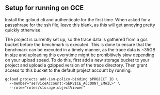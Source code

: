 ## Setup for running on GCE

Install the gcloud cli and authenticate for the first time. When asked for a passphrase for the ssh file, leave this blank, as this will get annoying pretty quickly otherwise.

The project is currently set up, so the trace data is gathered from a gcs bucket before the benchmark is executed.
This is done to ensure that the benchmark can be executed in a timely manner, as the trace data is ~35GB in size and uploading this everytime might be prohibitively slow depending on your upload speed.
To do this, first add a new storage bucket to your project and upload a gzipped version of the trace directory. Then grant access to this bucket to 
the default project account by running:

```shell
gcloud projects add-iam-policy-binding $PROJECT_ID \
  --member="serviceAccount:<SERVICE_ACCOUNT_EMAIL>" \
  --role="roles/storage.objectViewer"
```


